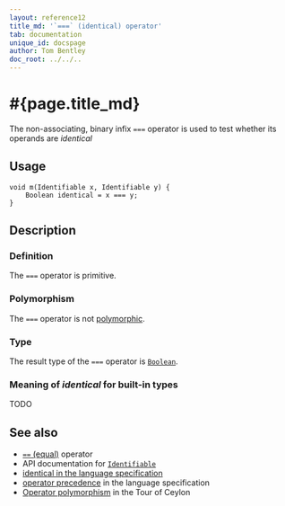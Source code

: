 ```yaml
---
layout: reference12
title_md: '`===` (identical) operator'
tab: documentation
unique_id: docspage
author: Tom Bentley
doc_root: ../../..
---
```


# #{page.title_md}

The non-associating, binary infix `===` operator is used to test whether its operands 
are *identical*

## Usage 

<!-- try: -->
    void m(Identifiable x, Identifiable y) {
        Boolean identical = x === y;
    }

## Description

### Definition 

The `===` operator is primitive.

### Polymorphism

The `===` operator is not [polymorphic](#{page.doc_root}/reference/operator/operator-polymorphism).

### Type

The result type of the `===` operator is [`Boolean`](#{site.urls.apidoc_1_2}/Boolean.type.html).

### Meaning of *identical* for built-in types

TODO

## See also

* [`==` (equal)](../equal) operator
* API documentation for [`Identifiable`](#{site.urls.apidoc_1_2}/Identifiable.type.html)
* [identical in the language specification](#{site.urls.spec_current}#equalitycomparison)
* [operator precedence](#{site.urls.spec_current}#operatorprecedence) in the 
  language specification
* [Operator polymorphism](#{page.doc_root}/tour/language-module/#operator_polymorphism) 
  in the Tour of Ceylon
